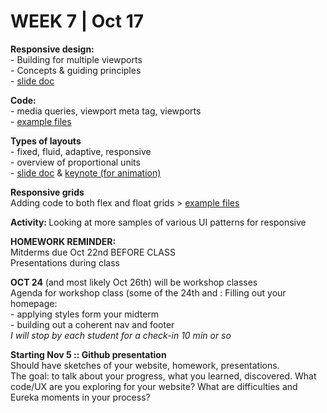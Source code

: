 <h1>WEEK 7 | Oct 17 </h1>
<p><strong>Responsive design: </strong><br>
- Building for multiple viewports<br>
- Concepts & guiding principles<br>
- <a href="IntrotoWeb_W7_ResponsiveDesign.pdf">slide doc</a></p>
<p><strong>Code:</strong> <br>
- media queries, viewport meta tag, viewports
<br>
- <a href="https://github.com/miraalibek/NYU_IDM_IntroToWeb/tree/master/W7_Oct17/media_queries">example files</a></p>
<p><strong>Types of layouts</strong> <br>
- fixed, fluid, adaptive, responsive<br>
- overview of proportional units <br>
- <a href="IntrotoWeb_W7_ProportionalUnits.pdf">slide doc</a> & <a href="IntrotoWeb_W7_ProportionalUnits.key">keynote (for animation)</a></p>
<p><strong>Responsive grids</strong> <br>
Adding code to both flex and float grids > <a href="https://github.com/miraalibek/NYU_IDM_IntroToWeb/tree/master/W7_Oct17/responsive_grids">example files</a></p>
<p><strong>Activity: </strong>Looking at more samples of various UI patterns for responsive </p>

<p><strong>HOMEWORK REMINDER: </strong><br>Mitderms due Oct 22nd BEFORE CLASS<br> Presentations during class</p>
<p><b>OCT 24</b> (and most likely Oct 26th) will be workshop classes<br>
Agenda for workshop class (some of the 24th and :
Filling out your homepage:<br>
- applying styles form your midterm<br>
- building out a coherent nav and footer<br>
<em>I will stop by each student for a check-in 10 min or so </em>
</p>

<p><b>Starting Nov 5 :: Github presentation</b><br>
Should have sketches of your website, homework, presentations.<br>
The goal: to talk about your progress, what you learned, discovered. What code/UX are you exploring for your website? What are difficulties and Eureka moments in your process?</p>
